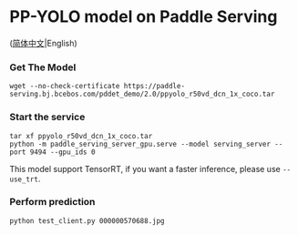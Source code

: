 # PP-YOLO model on Paddle Serving

([简体中文](./README_CN.md)|English)

### Get The Model
```
wget --no-check-certificate https://paddle-serving.bj.bcebos.com/pddet_demo/2.0/ppyolo_r50vd_dcn_1x_coco.tar
```

### Start the service
```
tar xf ppyolo_r50vd_dcn_1x_coco.tar
python -m paddle_serving_server_gpu.serve --model serving_server --port 9494 --gpu_ids 0
```

This model support TensorRT, if you want a faster inference, please use `--use_trt`.

### Perform prediction
```
python test_client.py 000000570688.jpg
```

